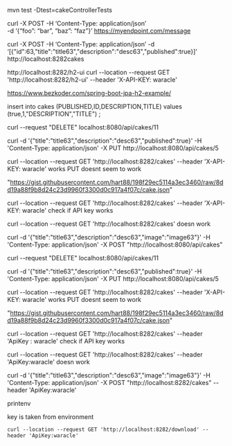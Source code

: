 
mvn test -Dtest=cakeControllerTests


 curl -X POST -H ‘Content-Type: application/json’ \
 -d ‘{“foo”:  “bar”, “baz”: “faz”}’ https://myendpoint.com/message


 curl -X POST -H ‘Content-Type: application/json’ -d ‘[{"id":63,"title":"title63","description":"desc63","published":true}]’ http://localhost:8282cakes

http://localhost:8282/h2-ui
curl --location --request GET 'http://localhost:8282/h2-ui' --header 'X-API-KEY: waracle'

https://www.bezkoder.com/spring-boot-jpa-h2-example/


insert into cakes (PUBLISHED,ID,DESCRIPTION,TITLE) values (true,1,"DESCRIPTION","TITLE") ;


curl --request "DELETE" localhost:8080/api/cakes/11

curl -d '{"title":"title63","description":"desc63","published":true}' -H 'Content-Type: application/json' -X PUT http://localhost:8080/api/cakes/5

 
 

 
 
  curl --location --request GET 'http://localhost:8282/cakes' --header 'X-API-KEY: waracle'
 works
 PUT doesnt seem to work


 "https://gist.githubusercontent.com/hart88/198f29ec5114a3ec3460/raw/8dd19a88f9b8d24c23d9960f3300d0c917a4f07c/cake.json"

 curl --location --request GET 'http://localhost:8282/cakes' --header 'X-API-KEY: waracle'
 check if API key works

 curl --location --request GET 'http://localhost:8282/cakes'
 doesn work
 





 curl -d '{"title":"title63","description":"desc63","image":"image63"}' -H 'Content-Type: application/json' -X POST "http://localhost:8080/api/cakes"






curl --request "DELETE" localhost:8080/api/cakes/11

curl -d '{"title":"title63","description":"desc63","published":true}' -H 'Content-Type: application/json' -X PUT http://localhost:8080/api/cakes/5

 
 

 
 
  curl --location --request GET 'http://localhost:8282/cakes' --header 'X-API-KEY: waracle'
 works
 PUT doesnt seem to work


 "https://gist.githubusercontent.com/hart88/198f29ec5114a3ec3460/raw/8dd19a88f9b8d24c23d9960f3300d0c917a4f07c/cake.json"

 curl --location --request GET 'http://localhost:8282/cakes' --header 'ApiKey : waracle'
 check if API key works

 curl --location --request GET 'http://localhost:8282/cakes' --header 'ApiKey:waracle'
 doesn work
 





 curl -d '{"title":"title63","description":"desc63","image":"image63"}' -H 'Content-Type: application/json' -X POST "http://localhost:8282/cakes" --header 'ApiKey:waracle'

printenv
 
 
 key is taken from environment
```
curl --location --request GET 'http://localhost:8282/download' --header 'ApiKey:waracle'